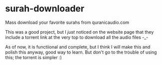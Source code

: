 # surah-downloader
Mass download your favorite surahs from quranicaudio.com

This was a good project, but I *just* noticed on the website page that they include a torrent link at the very top to download all the audio files -_-

As of now, it is functiional and complete, but I think I will make this and polish this anyway, good way to learn. But don't go to the trouble of using this; the torrent is simpler :)
